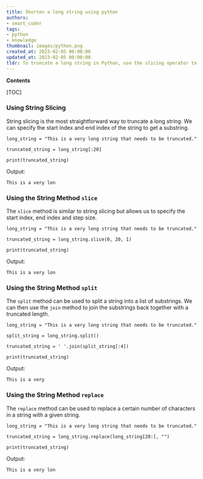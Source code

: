 ```yaml
---
title: Shorten a long string using python
authors:
- smart_coder
tags:
- python
- knowledge
thumbnail: images/python.png
created_at: 2023-02-05 00:00:00
updated_at: 2023-02-05 00:00:00
tldr: To truncate a long string in Python, use the slicing operator to specify the desired length.
---
```


**Contents**

[TOC]

### Using String Slicing

String slicing is the most straightforward way to truncate a long string. We can specify the start index and end index of the string to get a substring.

```
long_string = "This is a very long string that needs to be truncated."

truncated_string = long_string[:20]

print(truncated_string)
```

Output:
```
This is a very lon
```

### Using the String Method `slice`

The `slice` method is similar to string slicing but allows us to specify the start index, end index and step size.

```
long_string = "This is a very long string that needs to be truncated."

truncated_string = long_string.slice(0, 20, 1)

print(truncated_string)
```

Output:
```
This is a very lon
```

### Using the String Method `split`

The `split` method can be used to split a string into a list of substrings. We can then use the `join` method to join the substrings back together with a truncated length.

```
long_string = "This is a very long string that needs to be truncated."

split_string = long_string.split()

truncated_string = ' '.join(split_string[:4])

print(truncated_string)
```

Output:
```
This is a very
```

### Using the String Method `replace`

The `replace` method can be used to replace a certain number of characters in a string with a given string.

```
long_string = "This is a very long string that needs to be truncated."

truncated_string = long_string.replace(long_string[20:], "")

print(truncated_string)
```

Output:
```
This is a very lon
```

